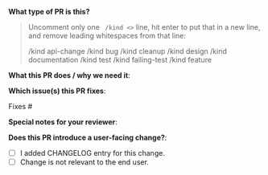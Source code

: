<!--  Thanks for sending a pull request!  Here are some tips for you:

1. If this is your first time, please read our contributor guidelines: https://github.com/kubeedge/kubeedge/blob/master/CONTRIBUTING.md
2. Ensure you have added or ran the appropriate tests for your PR
3. Keep PR title verbose enough and add prefix telling about what components it touches e.g "cloudcore:" or ".*:"

-->

**What type of PR is this?**
> Uncomment only one ` /kind <>` line, hit enter to put that in a new line, and remove leading whitespaces from that line:
>
> /kind api-change
> /kind bug
> /kind cleanup
> /kind design
> /kind documentation
> /kind test
> /kind failing-test
> /kind feature


**What this PR does / why we need it**:

**Which issue(s) this PR fixes**:
<!-- 
*Automatically closes linked issue when PR is merged.
Usage: `Fixes #<issue number>`, or `Fixes (paste link of issue)`.
_If PR is about `failing-tests or flakes`, please post the related issues/tests in a comment and do not use `Fixes`_*
-->
Fixes #

**Special notes for your reviewer**:

**Does this PR introduce a user-facing change?**:

<!--
    Don't forget about CHANGELOG!

    Changelog entry format:
    - <PR-title>. ([#<PR-id>](<PR-URL>), [@<author-name>](<authror-URL>), ...)

    <PR-title> Title of your pull request.
    <PR-id> Id of your pull request.
    <PR-URL> URL of your PR such as https://github.com/thanos-io/thanos/pull/<PR-id>
    <author-name> Name of your github account.
    <author-URL> URL of your github account.

    An example:
    - Implment CloudCore HA in hot standby mode. ([#1600](https://github.com/kubeedge/kubeedge/pull/1600), [@GsssC](https://github.com/GsssC), [@kevin-wangzefeng](https://github.com/kevin-wangzefeng)).
-->

* [ ] I added CHANGELOG entry for this change.
* [ ] Change is not relevant to the end user.
